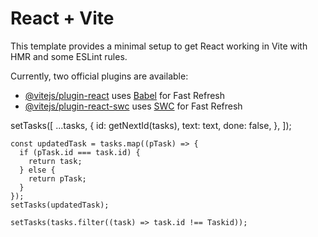 # React + Vite

This template provides a minimal setup to get React working in Vite with HMR and some ESLint rules.

Currently, two official plugins are available:

- [@vitejs/plugin-react](https://github.com/vitejs/vite-plugin-react/blob/main/packages/plugin-react/README.md) uses [Babel](https://babeljs.io/) for Fast Refresh
- [@vitejs/plugin-react-swc](https://github.com/vitejs/vite-plugin-react-swc) uses [SWC](https://swc.rs/) for Fast Refresh

setTasks([
      ...tasks,
      {
        id: getNextId(tasks),
        text: text,
        done: false,
      },
    ]);

    const updatedTask = tasks.map((pTask) => {
      if (pTask.id === task.id) {
        return task;
      } else {
        return pTask;
      }
    });
    setTasks(updatedTask);

    setTasks(tasks.filter((task) => task.id !== Taskid));